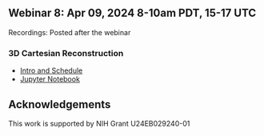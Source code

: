 
## Webinar 8: Apr 09, 2024 8-10am PDT, 15-17 UTC

Recordings: Posted after the webinar  

### 3D Cartesian Reconstruction
  - [Intro and Schedule](./intro.md)
  - [Jupyter Notebook](./demo_3dcart.ipynb)


## Acknowledgements
This work is supported by NIH Grant U24EB029240-01
